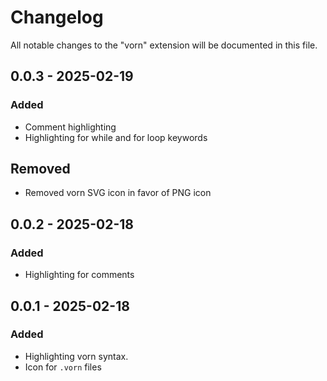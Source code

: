 # Changelog

All notable changes to the "vorn" extension will be documented in this file.

## 0.0.3 - 2025-02-19
### Added
- Comment highlighting
- Highlighting for while and for loop keywords
## Removed
- Removed vorn SVG icon in favor of PNG icon

## 0.0.2 - 2025-02-18
### Added
- Highlighting for comments

## 0.0.1 - 2025-02-18
### Added
- Highlighting vorn syntax.
- Icon for `.vorn` files
